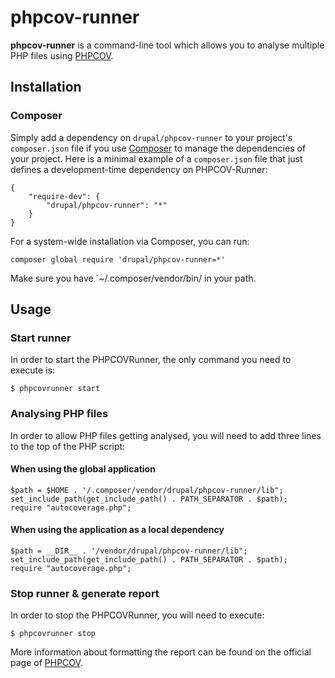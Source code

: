 # phpcov-runner

**phpcov-runner** is a command-line tool which allows you to analyse multiple PHP files using
[PHPCOV](https://github.com/sebastianbergmann/phpcov).

## Installation

### Composer

Simply add a dependency on `drupal/phpcov-runner` to your project's `composer.json` file if you use
[Composer](http://getcomposer.org/) to manage the dependencies of your project. Here is a minimal example of a
`composer.json` file that just defines a development-time dependency on PHPCOV-Runner:

```
{
    "require-dev": {
        "drupal/phpcov-runner": "*"
    }
}
```

For a system-wide installation via Composer, you can run:

```
composer global require 'drupal/phpcov-runner=*'
```

Make sure you have `~/.composer/vendor/bin/ in your path.

## Usage

### Start runner

In order to start the PHPCOVRunner, the only command you need to execute is:

```
$ phpcovrunner start
```

### Analysing PHP files

In order to allow PHP files getting analysed, you will need to add three lines to the top of the PHP script:

#### When using the global application

```
$path = $HOME . '/.composer/vendor/drupal/phpcov-runner/lib";
set_include_path(get_include_path() . PATH_SEPARATOR . $path);
require "autocoverage.php";
```

#### When using the application as a local dependency
 
```
$path = __DIR__ . '/vendor/drupal/phpcov-runner/lib";
set_include_path(get_include_path() . PATH_SEPARATOR . $path);
require "autocoverage.php";
```

### Stop runner & generate report

In order to stop the PHPCOVRunner, you will need to execute:

```
$ phpcovrunner stop
```

More information about formatting the report can be found on the official page of
[PHPCOV](https://github.com/sebastianbergmann/phpcov).
